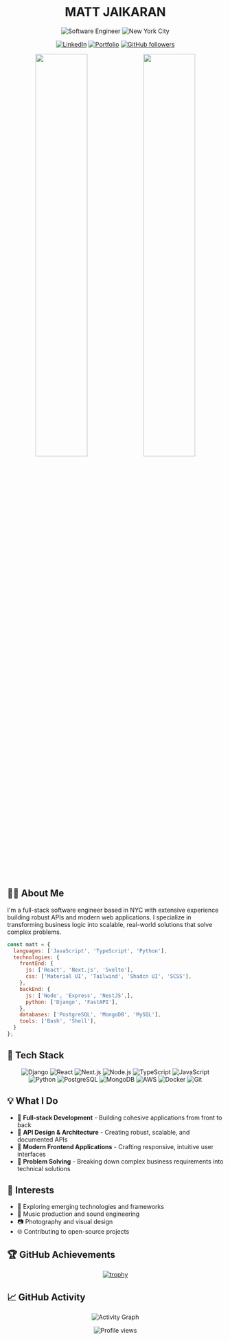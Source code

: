 <div align="center">
  
# MATT JAIKARAN

<img src="https://img.shields.io/badge/-Software%20Engineer-212121?style=for-the-badge" alt="Software Engineer"/>
<img src="https://img.shields.io/badge/-New%20York%20City-1976D2?style=for-the-badge" alt="New York City"/>

[![LinkedIn](https://img.shields.io/badge/LinkedIn-0077B5?style=for-the-badge&logo=linkedin&logoColor=white)](https://linkedin.com/in/mattjaikaran)
[![Portfolio](https://img.shields.io/badge/Portfolio-255E63?style=for-the-badge&logo=About.me&logoColor=white)](https://mattjaikaran.com)
[![GitHub followers](https://img.shields.io/github/followers/mattjaikaran?style=for-the-badge&logo=github)](https://github.com/mattjaikaran?tab=followers)

<img src="https://github-readme-streak-stats.herokuapp.com/?user=mattjaikaran&theme=tokyonight&hide_border=true" width="49%" />
<img src="https://github-readme-stats.vercel.app/api?username=mattjaikaran&show_icons=true&theme=tokyonight&hide_border=true&count_private=true" width="49%" />

</div>

## 👨‍💻 About Me

I'm a full-stack software engineer based in NYC with extensive experience building robust APIs and modern web applications. I specialize in transforming business logic into scalable, real-world solutions that solve complex problems.

```javascript
const matt = {
  languages: ['JavaScript', 'TypeScript', 'Python'],
  technologies: {
    frontEnd: {
      js: ['React', 'Next.js', 'Svelte'],
      css: ['Material UI', 'Tailwind', 'Shadcn UI', 'SCSS'],
    },
    backEnd: {
      js: ['Node', 'Express', 'NestJS',],
      python: ['Django', 'FastAPI'],
    },
    databases: ['PostgreSQL', 'MongoDB', 'MySQL'],
    tools: ['Bash', 'Shell'],
  }
};
```

## 🚀 Tech Stack

<div align="center">

![Django](https://img.shields.io/badge/Django-092E20?style=for-the-badge&logo=django&logoColor=white)
![React](https://img.shields.io/badge/React-20232A?style=for-the-badge&logo=react&logoColor=61DAFB)
![Next.js](https://img.shields.io/badge/Next.js-000000?style=for-the-badge&logo=next.js&logoColor=white)
![Node.js](https://img.shields.io/badge/Node.js-43853D?style=for-the-badge&logo=node.js&logoColor=white)
![TypeScript](https://img.shields.io/badge/TypeScript-3178C6?style=for-the-badge&logo=typescript&logoColor=white)
![JavaScript](https://img.shields.io/badge/JavaScript-F7DF1E?style=for-the-badge&logo=javascript&logoColor=black)
![Python](https://img.shields.io/badge/Python-3776AB?style=for-the-badge&logo=python&logoColor=white)
![PostgreSQL](https://img.shields.io/badge/PostgreSQL-4169E1?style=for-the-badge&logo=postgresql&logoColor=white)
![MongoDB](https://img.shields.io/badge/MongoDB-4EA94B?style=for-the-badge&logo=mongodb&logoColor=white)
![AWS](https://img.shields.io/badge/AWS-232F3E?style=for-the-badge&logo=amazon-aws&logoColor=white)
![Docker](https://img.shields.io/badge/Docker-2496ED?style=for-the-badge&logo=docker&logoColor=white)
![Git](https://img.shields.io/badge/Git-F05032?style=for-the-badge&logo=git&logoColor=white)

</div>


## 💡 What I Do

- 🔄 **Full-stack Development** - Building cohesive applications from front to back
- 🔌 **API Design & Architecture** - Creating robust, scalable, and documented APIs
- 🎨 **Modern Frontend Applications** - Crafting responsive, intuitive user interfaces
- 🧠 **Problem Solving** - Breaking down complex business requirements into technical solutions

## 🎯 Interests

- 🚀 Exploring emerging technologies and frameworks
- 🎵 Music production and sound engineering
- 📷 Photography and visual design
- 🌐 Contributing to open-source projects

## 🏆 GitHub Achievements

<div align="center">
  
[![trophy](https://github-profile-trophy.vercel.app/?username=mattjaikaran&theme=nord&column=7&margin-w=15&margin-h=15)](https://github.com/ryo-ma/github-profile-trophy)

</div>

## 📈 GitHub Activity

<div align="center">
  
![Activity Graph](https://github-readme-activity-graph.vercel.app/graph?username=mattjaikaran&theme=tokyo-night&hide_border=true)

</div>

<div align="center">
  <img src="https://komarev.com/ghpvc/?username=mattjaikaran&color=blueviolet&style=for-the-badge" alt="Profile views"/>
</div>

<!-- Inspired by amazing GitHub profiles and created with 💙 -->


